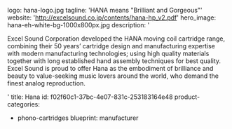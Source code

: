 logo: hana-logo.jpg
tagline: 'HANA means "Brilliant and Gorgeous"'
website: 'http://excelsound.co.jp/contents/hana-hp_v2.pdf'
hero_image: hana-eh-white-bg-1000x800px.jpg
description: '<p>Excel Sound Corporation developed the HANA moving coil cartridge range, combining their 50 years’ cartridge design and manufacturing expertise with modern manufacturing technologies; using high quality materials together with long established hand assembly techniques for best quality. Excel Sound is proud to offer Hana as the embodiment of brilliance and beauty to value-seeking music lovers around the world, who demand the finest analog reproduction.</p>'
title: Hana
id: f02f60c1-37bc-4e07-831c-253183164e48
product-categories:
  - phono-cartridges
blueprint: manufacturer
